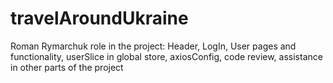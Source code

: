 # travelAroundUkraine
Roman Rymarchuk role in the project: Header, LogIn, User pages and functionality, userSlice in global store, axiosConfig, code review, assistance in other parts of the project
